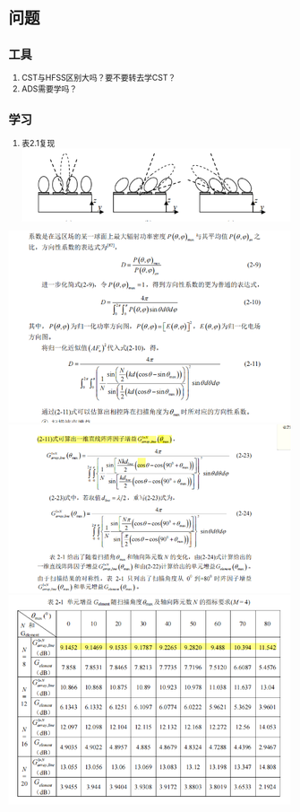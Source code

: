 # 问题
## 工具
1. CST与HFSS区别大吗？要不要转去学CST？
2. ADS需要学吗？

## 学习
1. 表2.1复现
![输入图片说明](/imgs/2023-09-14/e6dqGRovnjxxnvdS.png)

![输入图片说明](/imgs/2023-09-14/vRZufBkGMS897YML.png)
![输入图片说明](/imgs/2023-09-14/92fyLNfX9atncgri.png)
![输入图片说明](/imgs/2023-09-14/AynUYSGpFIRcvAeZ.png)
<!--stackedit_data:
eyJoaXN0b3J5IjpbLTE5NTY4MTc5NjBdfQ==
-->